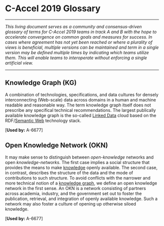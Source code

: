 # C-Accel 2019 Glossary

---

_This living document serves as a community and consensus-driven glossary of terms for C-Accel 2019 teams in track A and B with the hope to accelerate convergence on common goals and measures for success. In cases where agreement has not yet been reached or where a plurality of views is beneficial, multiple versions can be maintained and term in a single version may be defined multiple times by indicating which teams utilize them. This will enable teams to interoperate without enforcing a single artificial view._

---
## Knowledge Graph (KG)

A combination of technologies, specifications, and data cultures for densely interconnecting (Web-scale) data across domains in a human and machine readable and reasonable way. The term knowledge graph itself does not prescribe any specifical technical recommendations. The largest publically available knowledge graph is the so-called [Linked Data](#) cloud based on the RDF/[Semantic Web](#) technology stack.

\[**Used by:** A-6677\]

## Open Knowledge Network (OKN)

It may make sense to distinguish between *open-knowledge* networks and open *knowledge-networks*. The first case implies a social structure that provides the means to make [knowledge](#) openly available. The second case, in contrast, describes the structure of the data and the mode of contributions to such structure. To avoid conflicts with the narrower and more technical notion of a [knowledge graph](knowledge-graph-kg), we define an open knowledge network in the first sense. An OKN is a network consisting of partners across academia, industry, and the government set out to foster the publication, retrieval, and integration of openly available knowledge. Such a network may also foster a culture of opening up otherwise siloed knowledge. 

\[**Used by:** A-6677\]
